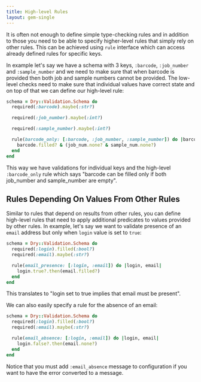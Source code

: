 ```yaml
---
title: High-level Rules
layout: gem-single
---
```


It is often not enough to define simple type-checking rules and in addition to those you need to be able to specify higher-level rules that simply rely on other rules. This can be achieved using `rule` interface which can access already defined rules for specific keys.

In example let's say we have a schema with 3 keys, `:barcode`, `:job_number` and `:sample_number` and we need to make sure that when barcode is provided then both job and sample numbers cannot be provided. The low-level checks need to make sure that individual values have correct state and on top of that we can define our high-level rule:

``` ruby
schema = Dry::Validation.Schema do
  required(:barcode).maybe(:str?)

  required(:job_number).maybe(:int?)

  required(:sample_number).maybe(:int?)

  rule(barcode_only: [:barcode, :job_number, :sample_number]) do |barcode, job_num, sample_num|
    barcode.filled? & (job_num.none? & sample_num.none?)
  end
end
```

This way we have validations for individual keys and the high-level `:barcode_only` rule which says "barcode can be filled only if both job_number and sample_number are empty".

## Rules Depending On Values From Other Rules

Similar to rules that depend on results from other rules, you can define high-level rules that need to apply additional predicates to values provided by other rules. In example, let's say we want to validate presence of an `email` address but only when `login` value is set to `true`:

``` ruby
schema = Dry::Validation.Schema do
  required(:login).filled(:bool?)
  required(:email).maybe(:str?)

  rule(email_presence: [:login, :email]) do |login, email|
    login.true?.then(email.filled?)
  end
end
```

This translates to "login set to true implies that email must be present".

We can also easily specify a rule for the absence of an email:

``` ruby
schema = Dry::Validation.Schema do
  required(:login).filled(:bool?)
  required(:email).maybe(:str?)

  rule(email_absence: [:login, :email]) do |login, email|
    login.false?.then(email.none?)
  end
end
```

Notice that you must add `:email_absence` message to configuration if you want to have the error converted to a message.
